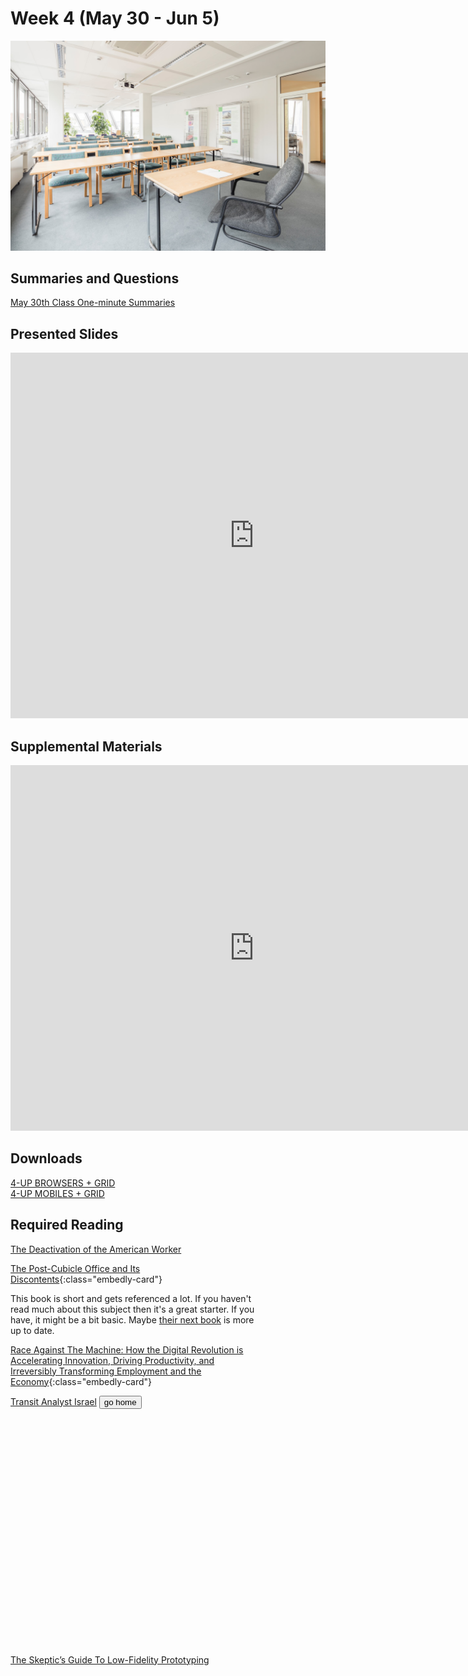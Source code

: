 # Week 4 (May 30 - Jun 5)

![Wireframe](assets/img/m-monk-E813FON0wDQ-unsplash.jpg ':class=banner-image')

## Summaries and Questions  
[May 30th Class One-minute Summaries](https://someurl.com)

## Presented Slides  
<div class="video-container"><iframe src="https://docs.google.com/presentation/d/e/2PACX-1vRnnRFelgw1ksq_p8Eryg3dnyLCRRLPf5fBgdwdv9p-tCIwcxqWvzDGrGbjxGHL7HqEJVpmV26ntk3a/embed?start=false&loop=false&delayms=3000" frameborder="0" width=780" height="585" allowfullscreen="true" mozallowfullscreen="true" webkitallowfullscreen="true"></iframe></div>

## Supplemental Materials  
<div class="video-container"><iframe width="780" height="585" src="https://www.youtube.com/embed/MwidSAlbEB8" frameborder="0" allow="accelerometer; autoplay; encrypted-media; gyroscope; picture-in-picture" allowfullscreen></iframe></div>

## Downloads
[4-UP BROWSERS + GRID](https://someurl.toafile)  
[4-UP MOBILES + GRID](https://someurl.toafile)  

## Required Reading 
<div class="embed-card" style="width: 400px; height: 400px;">
            <a class="embedly-card" data-card-controls="0" href="http://www.theawl.com/2016/02/the-deactivation-of-the-american-worker">The Deactivation of the American Worker</a>

[The Post-Cubicle Office and Its Discontents](http://mobile.nytimes.com/2016/02/28/magazine/the-post-cubicle-office-and-its-discontents.html){:class="embedly-card"}

This book is short and gets referenced a lot. If you haven't read much about this subject then it's a great starter. If you have, it might be a bit basic. Maybe [their next book](http://amzn.to/1TZ6q09) is more up to date.

[Race Against The Machine: How the Digital Revolution is Accelerating Innovation, Driving Productivity, and Irreversibly Transforming Employment and the Economy](http://amzn.to/1RsAPO2){:class="embedly-card"}

<div class="embed-card" style="width: 400px; height: 400px;">
            <a class="embedly-card" data-card-controls="0" href="https://s3.eu-central-1.amazonaws.com/transitanalystisrael-current/indexe.html">Transit Analyst Israel</a>
            <button class="embed-button" type="button" onclick="copyEmbedCode('https://deangodfree.github.io/')">go home</button>
        </div>
        
<a class="embedly-card" data-card-controls="0" data-card-align="left" href="https://www.smashingmagazine.com/2014/10/the-skeptics-guide-to-low-fidelity-prototyping/">The Skeptic’s Guide To Low-Fidelity Prototyping</a>

<script async src="//cdn.embedly.com/widgets/platform.js" charset="UTF-8"></script>
